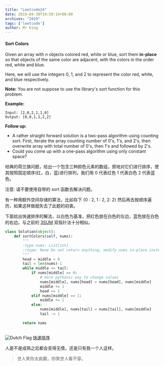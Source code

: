 ```yaml
---
title: "Leetcode24"
date: 2019-04-30T19:59:14+08:00
archives: "2019"
tags: ['leetcode']
author: Mr King
---
```


#### Sort Colors

Given an array with *n* objects colored red, white or blue, sort them **in-place** so that objects of the same color are adjacent, with the colors in the order red, white and blue.

Here, we will use the integers 0, 1, and 2 to represent the color red, white, and blue respectively.

**Note:** You are not suppose to use the library's sort function for this problem.

**Example:**

```
Input: [2,0,2,1,1,0]
Output: [0,0,1,1,2,2]
```

**Follow up:**

- A rather straight forward solution is a two-pass algorithm using counting sort.
  First, iterate the array counting number of 0's, 1's, and 2's, then overwrite array with total number of 0's, then 1's and followed by 2's.
- Could you come up with a one-pass algorithm using only constant space?

经典的荷兰旗问题，给出一个包含三种颜色元素的数组，原地对它们进行排序，使其按照固定顺序(红，白，蓝)进行排列，我们用 0 代表红色 1 代表白色 2 代表蓝色。

注意: 请不要使用自带的 sort 函数去解决问题。

有一种用额外空间存储的算法，比如存下 {0 : 2, 1 : 2, 2: 2} 然后再去按顺序遍历，如果这样做就失去了此题的初衷。

下面给出快速排序的解法，以白色为基准，把红色放在白色的左边，蓝色放在白色的右边。与之前的 [3SUM](<https://hurryking.github.io/2019/03/leetcode11/>) 双指针法十分相似。

```python
class Solution(object):
    def sortColors(self, nums):
        """
        :type nums: List[int]
        :rtype: None Do not return anything, modify nums in-place instead.
        """
        head = middle = 0
        tail = len(nums)-1
        while middle <= tail:
            if nums[middle] == 0:
                # more pythonic way to change values
                nums[middle], nums[head] = nums[head], nums[middle]
                middle += 1
                head += 1
            elif nums[middle] == 1:
                middle += 1
            else:
                nums[middle], nums[tail] = nums[tail], nums[middle]
                tail -= 1
        
        return nums
                
```

![Dutch Flag](https://hurryking.github.io/img/DuthFlag.png)
[快速排序](https://zh.wikipedia.org/wiki/%E5%BF%AB%E9%80%9F%E6%8E%92%E5%BA%8F#%E5%8E%9F%E5%9C%B0%EF%BC%88in-place%EF%BC%89%E5%88%86%E5%89%B2%E7%9A%84%E7%89%88%E6%9C%AC)

人是不是成熟之后都会变得无情，还是只有我一个人这样。

> 世人笑你太疯癫，你笑世人看不穿。